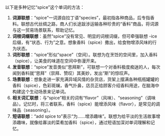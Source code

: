 以下是多种记忆“spice”这个单词的方法：
1. **词源联想**：“spice”一词源自拉丁语“species”，最初指各种商品，后专指香料。联想古代丝绸之路，商人们长途跋涉运输各种珍贵的“香料”商品，将词源与这一贸易场景联系，帮助记忆。
2. **词根词缀联想**：虽然“spice”没有常见、明显的词根词缀，但可牵强联想 -ice 后缀，有“状态、行为”之意。想象香料（spice）撒出，给食物增添风味的行为状态。
3. **词形联想**：“spice”形似“space”（空间）。联想为在烹饪的空间里，加入香料（spice），让美食的味道在空间中弥漫开来。
4. **发音联想**：“spice”发音类似“思拜斯”，可联想一个对香料极度痴迷的人，每次闻到香料就“思拜”（崇拜、赞叹）其美妙，发出“斯”的惊叹声。
5. **场景联想**：想象走进一家充满异域风情的杂货店，货架上摆满各种瓶瓶罐罐的香料（spice），色彩斑斓，香气扑鼻，店员正给顾客介绍香料用途，在脑海中构建这个生动场景来记单词。
6. **相关词汇联想**：与“spice”相关的词有“flavor”（风味）、“seasoning”（调味品）。记忆时，将三者联系，香料（spice）能增添风味（flavor），是常见的调味品（seasoning）。
7. **短语联想**：“add spice to”表示“为……增添趣味”。联想为给平淡的生活故事增添趣味，就像给寡淡的菜肴加香料（spice），通过短语加深对单词理解和记忆。 